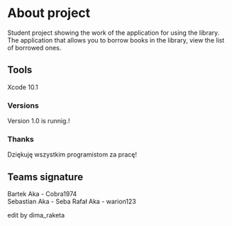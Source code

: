 # About project
Student project showing the work of the application for using the library.
The application that allows you to borrow books in the library, view the list of borrowed ones.

## Tools

Xcode 10.1

### Versions
Version 1.0 is runnig.!

### Thanks
Dziękuję wszystkim programistom za pracę!

## Teams signature

Bartek Aka - Cobra1974 <br/>
Sebastian Aka - Seba
Rafał Aka - warion123

edit by dima_raketa



